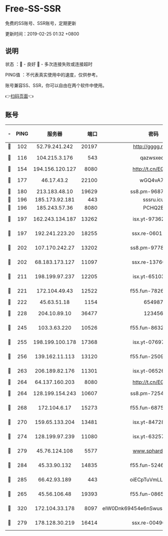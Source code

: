# Free-SS-SSR

免费的SS账号、SSR账号，定期更新

更新时间：2019-02-25 01:32 +0800

## 说明

状态     ：🙂 - 良好 🙁 - 多次连接失败或连接超时

PING值   ：不代表真实使用中的速度，仅供参考。

账号兼容SS、SSR，你可以自由在两个软件中使用。

👉[扫码页面](https://liesauer.github.io/free-ss-ssr.github.io/)👈

## 账号

|-|PING|服务器|端口|密码|加密方式|区域|
|:----:|:----:|:-----:|-----:|:----:|:----:|:----:|
|🙂|102|52.79.241.242|20197|http://gggg.rocks|chacha20|KR|
|🙂|116|104.215.3.176|543|qazwsxedc|aes-256-gcm|JP|
|🙂|154|194.156.120.127|8080|http://t.cn/EGJIyrl|rc4-md5|RU|
|🙂|177|46.17.43.2|22100|wGQ4vA7D|aes-256-gcm|RU|
|🙂|180|213.183.48.10|19629|ss8.pm-96872218|rc4-md5|RU|
|🙂|196|185.173.92.181|443|sssru.icu|rc4-md5|RU|
|🙂|196|185.243.57.36|8080|PCHQ2E|rc4-md5|US|
|🙂|197|162.243.134.187|13262|isx.yt-97362728|aes-256-cfb|US|
|🙂|197|192.241.223.20|18255|ssx.re-06011697|aes-256-cfb|US|
|🙂|202|107.170.242.27|13202|ss8.pm-97786793|aes-256-cfb|US|
|🙂|202|68.183.173.127|11097|ssx.re-13760087|aes-256-cfb|US|
|🙂|211|198.199.97.237|12205|isx.yt-65103488|aes-256-cfb|US|
|🙂|221|172.104.49.43|12522|f55.fun-78268288|aes-256-cfb|SG|
|🙂|222|45.63.51.18|1154|654987|chacha20|US|
|🙂|228|204.10.89.10|36477|123456|aes-256-cfb|US|
|🙂|245|103.3.63.220|10526|f55.fun-86327074|aes-256-cfb|SG|
|🙂|255|198.199.100.178|17368|isx.yt-07697807|aes-256-cfb|US|
|🙂|256|139.162.11.113|13120|f55.fun-25099082|aes-256-cfb|SG|
|🙂|263|206.189.82.176|11301|isx.yt-06526076|aes-256-cfb|SG|
|🙂|264|64.137.160.203|8080|http://t.cn/EGJIyrl|rc4-md5|CA|
|🙂|264|128.199.154.243|10607|ss8.pm-72548685|aes-256-cfb|SG|
|🙂|268|172.104.6.17|15273|f55.fun-68758647|aes-256-cfb|US|
|🙂|270|159.65.133.204|13481|isx.yt-84728144|aes-256-cfb|SG|
|🙂|274|128.199.97.239|11080|isx.yt-63257552|aes-256-cfb|SG|
|🙂|279|45.76.124.108|5577|www.sphard.com|aes-256-cfb|AU|
|🙂|284|45.33.90.132|14835|f55.fun-52469503|aes-256-cfb|US|
|🙂|285|66.42.93.189|443|oiECpTuVmLLxk4Ts|aes-256-cfb|US|
|🙂|265|45.56.106.48|19393|f55.fun-08658422|aes-256-cfb|US|
|🙂|320|172.104.33.178|8097|eIW0Dnk69454e6nSwuspv9DmS201tQ0D|aes-256-cfb|SG|
|🙁|279|178.128.30.219|16414|ssx.re-00490224|aes-256-cfb|SG|
